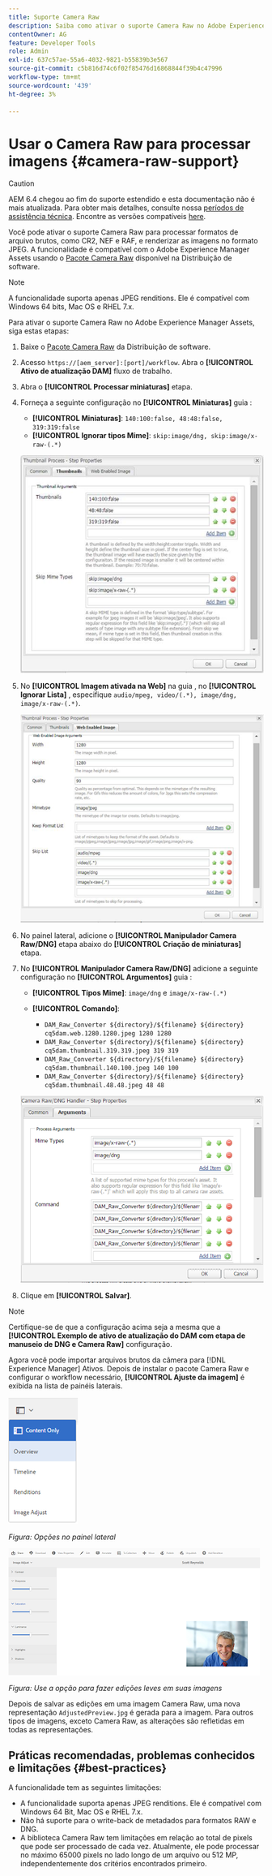 ```yaml
---
title: Suporte Camera Raw
description: Saiba como ativar o suporte Camera Raw no Adobe Experience Manager Assets.
contentOwner: AG
feature: Developer Tools
role: Admin
exl-id: 637c57ae-55a6-4032-9821-b55839b3e567
source-git-commit: c5b816d74c6f02f85476d16868844f39b4c47996
workflow-type: tm+mt
source-wordcount: '439'
ht-degree: 3%

---
```


# Usar o Camera Raw para processar imagens {#camera-raw-support}

>[!CAUTION]
>
>AEM 6.4 chegou ao fim do suporte estendido e esta documentação não é mais atualizada. Para obter mais detalhes, consulte nossa [períodos de assistência técnica](https://helpx.adobe.com/br/support/programs/eol-matrix.html). Encontre as versões compatíveis [here](https://experienceleague.adobe.com/docs/).

Você pode ativar o suporte Camera Raw para processar formatos de arquivo brutos, como CR2, NEF e RAF, e renderizar as imagens no formato JPEG. A funcionalidade é compatível com o Adobe Experience Manager Assets usando o [Pacote Camera Raw](https://experience.adobe.com/#/downloads/content/software-distribution/en/aem.html?package=/content/software-distribution/en/details.html/content/dam/aem/public/adobe/packages/aem630/product/assets/aem-assets-cameraraw-pkg) disponível na Distribuição de software.

>[!NOTE]
>
>A funcionalidade suporta apenas JPEG renditions. Ele é compatível com Windows 64 bits, Mac OS e RHEL 7.x.

Para ativar o suporte Camera Raw no Adobe Experience Manager Assets, siga estas etapas:

1. Baixe o [Pacote Camera Raw](https://experience.adobe.com/#/downloads/content/software-distribution/en/aem.html?package=/content/software-distribution/en/details.html/content/dam/aem/public/adobe/packages/aem630/product/assets/aem-assets-cameraraw-pkg) da Distribuição de software.

1. Acesso `https://[aem_server]:[port]/workflow`. Abra o **[!UICONTROL Ativo de atualização DAM]** fluxo de trabalho.

1. Abra o **[!UICONTROL Processar miniaturas]** etapa.

1. Forneça a seguinte configuração no **[!UICONTROL Miniaturas]** guia :

   * **[!UICONTROL Miniaturas]**: `140:100:false, 48:48:false, 319:319:false`
   * **[!UICONTROL Ignorar tipos Mime]**: `skip:image/dng, skip:image/x-raw-(.*)`

   ![calúnia](assets/chlimage_1-334.png)

1. No **[!UICONTROL Imagem ativada na Web]** na guia , no **[!UICONTROL Ignorar Lista]** , especifique `audio/mpeg, video/(.*), image/dng, image/x-raw-(.*)`.

   ![calúnia](assets/chlimage_1-335.png)

1. No painel lateral, adicione o **[!UICONTROL Manipulador Camera Raw/DNG]** etapa abaixo do **[!UICONTROL Criação de miniaturas]** etapa.

1. No **[!UICONTROL Manipulador Camera Raw/DNG]** adicione a seguinte configuração no **[!UICONTROL Argumentos]** guia :

   * **[!UICONTROL Tipos Mime]**: `image/dng` e `image/x-raw-(.*)`
   * **[!UICONTROL Comando]**:

      * `DAM_Raw_Converter ${directory}/${filename} ${directory} cq5dam.web.1280.1280.jpeg 1280 1280`
      * `DAM_Raw_Converter ${directory}/${filename} ${directory} cq5dam.thumbnail.319.319.jpeg 319 319`
      * `DAM_Raw_Converter ${directory}/${filename} ${directory} cq5dam.thumbnail.140.100.jpeg 140 100`
      * `DAM_Raw_Converter ${directory}/${filename} ${directory} cq5dam.thumbnail.48.48.jpeg 48 48`

   ![chlimage_1-336](assets/chlimage_1-336.png)

1. Clique em **[!UICONTROL Salvar]**.

>[!NOTE]
>
>Certifique-se de que a configuração acima seja a mesma que a **[!UICONTROL Exemplo de ativo de atualização do DAM com etapa de manuseio de DNG e Camera Raw]** configuração.

Agora você pode importar arquivos brutos da câmera para [!DNL Experience Manager] Ativos. Depois de instalar o pacote Camera Raw e configurar o workflow necessário, **[!UICONTROL Ajuste da imagem]** é exibida na lista de painéis laterais.

![chlimage_1-337](assets/chlimage_1-337.png)

*Figura: Opções no painel lateral*

![chlimage_1-338](assets/chlimage_1-338.png)

*Figura: Use a opção para fazer edições leves em suas imagens*

Depois de salvar as edições em uma imagem Camera Raw, uma nova representação `AdjustedPreview.jpg` é gerada para a imagem. Para outros tipos de imagens, exceto Camera Raw, as alterações são refletidas em todas as representações.

## Práticas recomendadas, problemas conhecidos e limitações {#best-practices}

A funcionalidade tem as seguintes limitações:

* A funcionalidade suporta apenas JPEG renditions. Ele é compatível com Windows 64 Bit, Mac OS e RHEL 7.x.
* Não há suporte para o write-back de metadados para formatos RAW e DNG.
* A biblioteca Camera Raw tem limitações em relação ao total de pixels que pode ser processado de cada vez. Atualmente, ele pode processar no máximo 65000 pixels no lado longo de um arquivo ou 512 MP, independentemente dos critérios encontrados primeiro.
